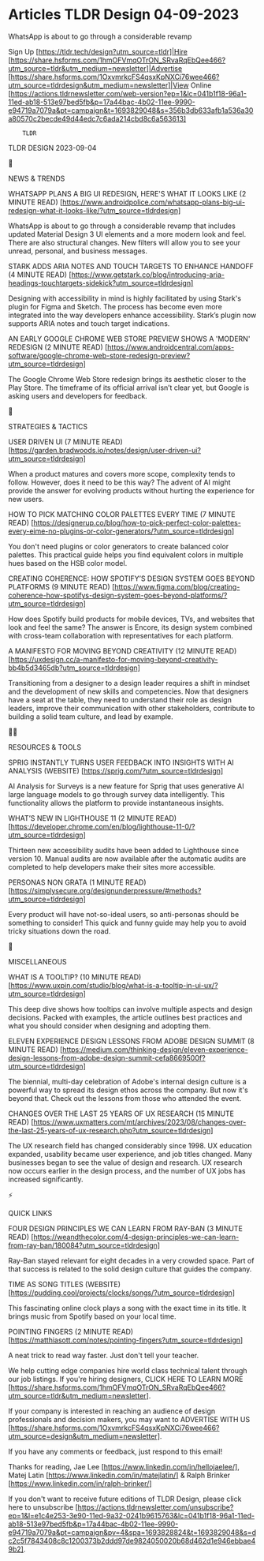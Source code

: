 # Articles TLDR Design 04-09-2023

WhatsApp is about to go through a considerable revamp  

Sign Up [https://tldr.tech/design?utm_source=tldr]|Hire
[https://share.hsforms.com/1hmOFVmqOTrON_SRvaRqEbQee466?utm_source=tldr&utm_medium=newsletter]|Advertise
[https://share.hsforms.com/1OxvmrkcFS4qsxKpNXCi76wee466?utm_source=tldrdesign&utm_medium=newsletter]|View
Online
[https://actions.tldrnewsletter.com/web-version?ep=1&lc=041b1f18-96a1-11ed-ab18-513e97bed5fb&p=17a44bac-4b02-11ee-9990-e94719a7079a&pt=campaign&t=1693829048&s=356b3db633afb1a536a30a80570c2becde49d44edc7c6ada214cbd8c6a563613]


		TLDR 

TLDR DESIGN 2023-09-04

📱 

NEWS & TRENDS

WHATSAPP PLANS A BIG UI REDESIGN, HERE'S WHAT IT LOOKS LIKE (2 MINUTE
READ)
[https://www.androidpolice.com/whatsapp-plans-big-ui-redesign-what-it-looks-like/?utm_source=tldrdesign]

WhatsApp is about to go through a considerable revamp that includes
updated Material Design 3 UI elements and a more modern look and feel.
There are also structural changes. New filters will allow you to see
your unread, personal, and business messages. 

STARK ADDS ARIA NOTES AND TOUCH TARGETS TO ENHANCE HANDOFF (4 MINUTE
READ)
[https://www.getstark.co/blog/introducing-aria-headings-touchtargets-sidekick?utm_source=tldrdesign]

Designing with accessibility in mind is highly facilitated by using
Stark's plugin for Figma and Sketch. The process has become even more
integrated into the way developers enhance accessibility. Stark’s
plugin now supports ARIA notes and touch target indications. 

AN EARLY GOOGLE CHROME WEB STORE PREVIEW SHOWS A 'MODERN' REDESIGN (2
MINUTE READ)
[https://www.androidcentral.com/apps-software/google-chrome-web-store-redesign-preview?utm_source=tldrdesign]

The Google Chrome Web Store redesign brings its aesthetic closer to
the Play Store. The timeframe of its official arrival isn’t clear
yet, but Google is asking users and developers for feedback. 

🚀 

STRATEGIES & TACTICS

USER DRIVEN UI (7 MINUTE READ)
[https://garden.bradwoods.io/notes/design/user-driven-ui?utm_source=tldrdesign]

When a product matures and covers more scope, complexity tends to
follow. However, does it need to be this way? The advent of AI might
provide the answer for evolving products without hurting the
experience for new users. 

HOW TO PICK MATCHING COLOR PALETTES EVERY TIME (7 MINUTE READ)
[https://designerup.co/blog/how-to-pick-perfect-color-palettes-every-eime-no-plugins-or-color-generators/?utm_source=tldrdesign]

You don't need plugins or color generators to create balanced color
palettes. This practical guide helps you find equivalent colors in
multiple hues based on the HSB color model. 

CREATING COHERENCE: HOW SPOTIFY’S DESIGN SYSTEM GOES BEYOND
PLATFORMS (9 MINUTE READ)
[https://www.figma.com/blog/creating-coherence-how-spotifys-design-system-goes-beyond-platforms/?utm_source=tldrdesign]

How does Spotify build products for mobile devices, TVs, and websites
that look and feel the same? The answer is Encore, its design system
combined with cross-team collaboration with representatives for each
platform. 

A MANIFESTO FOR MOVING BEYOND CREATIVITY (12 MINUTE READ)
[https://uxdesign.cc/a-manifesto-for-moving-beyond-creativity-bb4b5d3465db?utm_source=tldrdesign]

Transitioning from a designer to a design leader requires a shift in
mindset and the development of new skills and competencies. Now that
designers have a seat at the table, they need to understand their role
as design leaders, improve their communication with other
stakeholders, contribute to building a solid team culture, and lead by
example. 

🧑‍💻 

RESOURCES & TOOLS

SPRIG INSTANTLY TURNS USER FEEDBACK INTO INSIGHTS WITH AI ANALYSIS
(WEBSITE) [https://sprig.com/?utm_source=tldrdesign]

AI Analysis for Surveys is a new feature for Sprig that uses
generative AI large language models to go through survey data
intelligently. This functionality allows the platform to provide
instantaneous insights. 

WHAT’S NEW IN LIGHTHOUSE 11 (2 MINUTE READ)
[https://developer.chrome.com/en/blog/lighthouse-11-0/?utm_source=tldrdesign]

Thirteen new accessibility audits have been added to Lighthouse since
version 10. Manual audits are now available after the automatic audits
are completed to help developers make their sites more accessible. 

PERSONAS NON GRATA (1 MINUTE READ)
[https://simplysecure.org/designunderpressure/#methods?utm_source=tldrdesign]

Every product will have not-so-ideal users, so anti-personas should be
something to consider! This quick and funny guide may help you to
avoid tricky situations down the road. 

🎁 

MISCELLANEOUS

WHAT IS A TOOLTIP? (10 MINUTE READ)
[https://www.uxpin.com/studio/blog/what-is-a-tooltip-in-ui-ux/?utm_source=tldrdesign]

This deep dive shows how tooltips can involve multiple aspects and
design decisions. Packed with examples, the article outlines best
practices and what you should consider when designing and adopting
them. 

ELEVEN EXPERIENCE DESIGN LESSONS FROM ADOBE DESIGN SUMMIT (8 MINUTE
READ)
[https://medium.com/thinking-design/eleven-experience-design-lessons-from-adobe-design-summit-cefa8669500f?utm_source=tldrdesign]

The biennial, multi-day celebration of Adobe's internal design culture
is a powerful way to spread its design ethos across the company. But
now it's beyond that. Check out the lessons from those who attended
the event. 

CHANGES OVER THE LAST 25 YEARS OF UX RESEARCH (15 MINUTE READ)
[https://www.uxmatters.com/mt/archives/2023/08/changes-over-the-last-25-years-of-ux-research.php?utm_source=tldrdesign]

The UX research field has changed considerably since 1998. UX
education expanded, usability became user experience, and job titles
changed. Many businesses began to see the value of design and
research. UX research now occurs earlier in the design process, and
the number of UX jobs has increased significantly. 

⚡ 

QUICK LINKS

FOUR DESIGN PRINCIPLES WE CAN LEARN FROM RAY-BAN (3 MINUTE READ)
[https://weandthecolor.com/4-design-principles-we-can-learn-from-ray-ban/180084?utm_source=tldrdesign]

Ray-Ban stayed relevant for eight decades in a very crowded space.
Part of that success is related to the solid design culture that
guides the company. 

TIME AS SONG TITLES (WEBSITE)
[https://pudding.cool/projects/clocks/songs/?utm_source=tldrdesign]

This fascinating online clock plays a song with the exact time in its
title. It brings music from Spotify based on your local time. 

POINTING FINGERS (2 MINUTE READ)
[https://matthiasott.com/notes/pointing-fingers?utm_source=tldrdesign]

A neat trick to read way faster. Just don't tell your teacher. 

 We help cutting edge companies hire world class technical talent
through our job listings. If you're hiring designers, CLICK HERE TO
LEARN MORE
[https://share.hsforms.com/1hmOFVmqOTrON_SRvaRqEbQee466?utm_source=tldr&utm_medium=newsletter].


If your company is interested in reaching an audience of design
professionals and decision makers, you may want to ADVERTISE WITH US
[https://share.hsforms.com/1OxvmrkcFS4qsxKpNXCi76wee466?utm_source=design&utm_medium=newsletter].


If you have any comments or feedback, just respond to this email! 

Thanks for reading, 
Jae Lee [https://www.linkedin.com/in/hellojaelee/], Matej Latin
[https://www.linkedin.com/in/matejlatin/] & Ralph Brinker
[https://www.linkedin.com/in/ralph-brinker/] 

If you don't want to receive future editions of TLDR Design,
please click here to unsubscribe
[https://actions.tldrnewsletter.com/unsubscribe?ep=1&l=e1c4e253-3e90-11ed-9a32-0241b9615763&lc=041b1f18-96a1-11ed-ab18-513e97bed5fb&p=17a44bac-4b02-11ee-9990-e94719a7079a&pt=campaign&pv=4&spa=1693828824&t=1693829048&s=dc2c5f7843408c8c1200373b2ddd97de9824050020b68d462d1e946ebbae49b2].